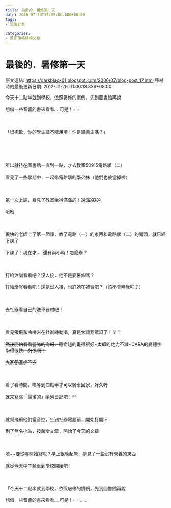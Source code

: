 ```yaml
---
title: 最後的．暑修第一天
date: 2006-07-18T15:09:00.000+08:00
tags: 
- 流浪文章

categories:
- 舊部落格移植文章
---
```


# 最後的．暑修第一天

原文連結: https://darkblack01.blogspot.com/2006/07/blog-post_17.html
移植時的最後更新日期: 2012-01-29T11:00:13.836+08:00

今天十二點半就到學校，依照暑修的慣例，先到圖書館再說<br /><br />想借一些音響的書來看看....可是！= =<br /><br /><br /><br />「很抱歉，你的學生証不能用唷！你是畢業生嗎？」<br /><br /><br /><br /><br /><br />所以就待在圖書館一直到一點，才去教室50915電路學（二）<br /><br />看見了一些學期中，一起修電路學的學弟妹（他們也被當掉啦）<br /><br /><br /><br />第一次上課，看見了教室坐得滿滿的！還滿~~XD的<br /><br />哈哈~~<br /><br /><br /><br />很快的老師上了第一節課，教了電路（一）的東西和電路學（二）的開頭，就已經下課了<br /><br />下課了！現在才.....還有兩小時！怎麼辦？<br /><br /><br /><br />打給沐訓看看吧？沒人接，他不是要暑修嗎？<br /><br />打給彥岑看看吧！還是沒人接，也許她在補習吧？（該不會睡覺吧？）<br /><br /><br /><br />去社辦看自己的洗車器材吧！<br /><br /><br /><br />看見飛飛和嚕嚕米在社辦練動唱，真是太讓我驚訝了！〒〒~~<br /><br />然後開始看看營隊的海報，嗯~~俞瑄的畫得很好~太郎的功力不減~CARA的變體字學得很快~~....好多呀！<br /><br />大家都進步不少~~<br /><br /><br /><br />看了看時間，唉~~等到四點半才可以騎車回家，好久呀~~<br /><br />就來寫寫「最後的」系列日記吧！^^<br /><br /><br /><br />就幫飛飛他們當音控，坐到社辦電腦前，開始打開IE<br /><br />到了無名小站，按新增文章，開始了今天的文章 <br /><br /><br /><br />嗯~~要從哪開始寫呢？早上很晚起床，夢見了一些沒有營養的東西<br /><br />就從今天中午騎車到學校開始吧！<br /><br /><br /><br />「今天十二點半就到學校，依照暑修的慣例，先到圖書館再說<br /><br />想借一些音響的書來看看....可是！= =.....
